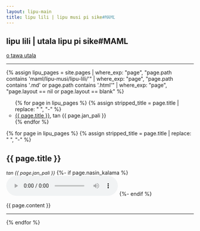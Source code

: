 ```yaml
---
layout: lipu-main
title: lipu lili | lipu musi pi sike#MAML
---
```


<section class="frontmatter container-in-main" markdown="1">


# lipu lili | utala lipu pi sike#MAML

[o tawa utala](/index.html)


<hr>

{% assign lipu_pages = site.pages | where_exp: "page", "page.path contains 'maml/lipu-musi/lipu-lili/'" | where_exp: "page", "page.path contains '.md' or page.path contains '.html'" | where_exp: "page", "page.layout == nil or page.layout == blank" %}


<style>
    .nimi-pi-lipu-lili{
        gap: 1em;
        list-style: circle;
    }
    main h2{
      padding-block-end: 0;
    }
    .nimi-jan{
      margin-block-end: 0.5em;
      font-size: 0.9em;
    }
    
</style>

<ul role="list" class="nimi-pi-lipu-lili">
{% for page in lipu_pages %}
    {% assign stripped_title = page.title | replace: " ", "-" %}

  <li><a href="#{{ stripped_title }}">{{ page.title }}</a>, tan {{ page.jan_pali }}</li>
{% endfor %}
</ul>






</section>
<section class="content" markdown="1">

{% for page in lipu_pages %}
    {% assign stripped_title = page.title | replace: " ", "-" %}
  <h2 tabindex="-1" id="{{ stripped_title }}">{{ page.title }}</h2>
  <em class="nimi-jan">tan {{ page.jan_pali }}</em>
  {%- if page.nasin_kalama %}
<audio tabindex="0" aria-label="o kute e lipu" controls="controls">
  <source type="audio/mp3" src="{{ page.nasin_kalama }}"></source>
</audio>
{%- endif %}

  {{ page.content }}
  <hr>
{% endfor %}
</section>

